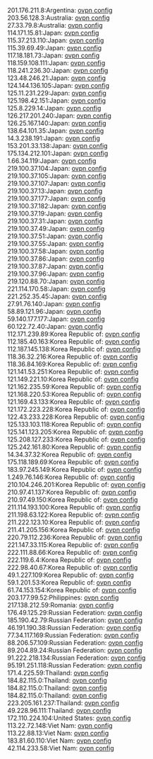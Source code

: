 201.176.211.8:Argentina: [ovpn config](vpn/201_176_211_8.ovpn)  
203.56.128.3:Australia: [ovpn config](vpn/203_56_128_3.ovpn)  
27.33.79.8:Australia: [ovpn config](vpn/27_33_79_8.ovpn)  
114.171.15.81:Japan: [ovpn config](vpn/114_171_15_81.ovpn)  
115.37.213.110:Japan: [ovpn config](vpn/115_37_213_110.ovpn)  
115.39.69.49:Japan: [ovpn config](vpn/115_39_69_49.ovpn)  
117.18.181.73:Japan: [ovpn config](vpn/117_18_181_73.ovpn)  
118.159.108.111:Japan: [ovpn config](vpn/118_159_108_111.ovpn)  
118.241.236.30:Japan: [ovpn config](vpn/118_241_236_30.ovpn)  
123.48.246.21:Japan: [ovpn config](vpn/123_48_246_21.ovpn)  
124.144.136.105:Japan: [ovpn config](vpn/124_144_136_105.ovpn)  
125.11.231.229:Japan: [ovpn config](vpn/125_11_231_229.ovpn)  
125.198.42.151:Japan: [ovpn config](vpn/125_198_42_151.ovpn)  
125.8.229.14:Japan: [ovpn config](vpn/125_8_229_14.ovpn)  
126.217.201.240:Japan: [ovpn config](vpn/126_217_201_240.ovpn)  
126.25.167.140:Japan: [ovpn config](vpn/126_25_167_140.ovpn)  
138.64.101.35:Japan: [ovpn config](vpn/138_64_101_35.ovpn)  
14.3.238.191:Japan: [ovpn config](vpn/14_3_238_191.ovpn)  
153.201.33.138:Japan: [ovpn config](vpn/153_201_33_138.ovpn)  
175.134.212.101:Japan: [ovpn config](vpn/175_134_212_101.ovpn)  
1.66.34.119:Japan: [ovpn config](vpn/1_66_34_119.ovpn)  
219.100.37.104:Japan: [ovpn config](vpn/219_100_37_104.ovpn)  
219.100.37.105:Japan: [ovpn config](vpn/219_100_37_105.ovpn)  
219.100.37.107:Japan: [ovpn config](vpn/219_100_37_107.ovpn)  
219.100.37.13:Japan: [ovpn config](vpn/219_100_37_13.ovpn)  
219.100.37.177:Japan: [ovpn config](vpn/219_100_37_177.ovpn)  
219.100.37.182:Japan: [ovpn config](vpn/219_100_37_182.ovpn)  
219.100.37.19:Japan: [ovpn config](vpn/219_100_37_19.ovpn)  
219.100.37.31:Japan: [ovpn config](vpn/219_100_37_31.ovpn)  
219.100.37.49:Japan: [ovpn config](vpn/219_100_37_49.ovpn)  
219.100.37.51:Japan: [ovpn config](vpn/219_100_37_51.ovpn)  
219.100.37.55:Japan: [ovpn config](vpn/219_100_37_55.ovpn)  
219.100.37.58:Japan: [ovpn config](vpn/219_100_37_58.ovpn)  
219.100.37.86:Japan: [ovpn config](vpn/219_100_37_86.ovpn)  
219.100.37.87:Japan: [ovpn config](vpn/219_100_37_87.ovpn)  
219.100.37.96:Japan: [ovpn config](vpn/219_100_37_96.ovpn)  
219.120.88.70:Japan: [ovpn config](vpn/219_120_88_70.ovpn)  
221.114.170.58:Japan: [ovpn config](vpn/221_114_170_58.ovpn)  
221.252.35.45:Japan: [ovpn config](vpn/221_252_35_45.ovpn)  
27.91.76.140:Japan: [ovpn config](vpn/27_91_76_140.ovpn)  
58.89.121.96:Japan: [ovpn config](vpn/58_89_121_96.ovpn)  
59.140.177.177:Japan: [ovpn config](vpn/59_140_177_177.ovpn)  
60.122.72.40:Japan: [ovpn config](vpn/60_122_72_40.ovpn)  
112.171.239.89:Korea Republic of: [ovpn config](vpn/112_171_239_89.ovpn)  
112.185.40.163:Korea Republic of: [ovpn config](vpn/112_185_40_163.ovpn)  
112.187.145.138:Korea Republic of: [ovpn config](vpn/112_187_145_138.ovpn)  
118.36.32.216:Korea Republic of: [ovpn config](vpn/118_36_32_216.ovpn)  
118.36.84.169:Korea Republic of: [ovpn config](vpn/118_36_84_169.ovpn)  
121.141.53.251:Korea Republic of: [ovpn config](vpn/121_141_53_251.ovpn)  
121.149.221.10:Korea Republic of: [ovpn config](vpn/121_149_221_10.ovpn)  
121.162.235.59:Korea Republic of: [ovpn config](vpn/121_162_235_59.ovpn)  
121.168.220.53:Korea Republic of: [ovpn config](vpn/121_168_220_53.ovpn)  
121.169.43.133:Korea Republic of: [ovpn config](vpn/121_169_43_133.ovpn)  
121.172.223.228:Korea Republic of: [ovpn config](vpn/121_172_223_228.ovpn)  
122.43.233.228:Korea Republic of: [ovpn config](vpn/122_43_233_228.ovpn)  
125.133.103.118:Korea Republic of: [ovpn config](vpn/125_133_103_118.ovpn)  
125.141.123.205:Korea Republic of: [ovpn config](vpn/125_141_123_205.ovpn)  
125.208.127.233:Korea Republic of: [ovpn config](vpn/125_208_127_233.ovpn)  
125.242.161.80:Korea Republic of: [ovpn config](vpn/125_242_161_80.ovpn)  
14.34.37.32:Korea Republic of: [ovpn config](vpn/14_34_37_32.ovpn)  
175.118.189.69:Korea Republic of: [ovpn config](vpn/175_118_189_69.ovpn)  
183.97.245.149:Korea Republic of: [ovpn config](vpn/183_97_245_149.ovpn)  
1.249.76.146:Korea Republic of: [ovpn config](vpn/1_249_76_146.ovpn)  
210.104.246.201:Korea Republic of: [ovpn config](vpn/210_104_246_201.ovpn)  
210.97.41.137:Korea Republic of: [ovpn config](vpn/210_97_41_137.ovpn)  
210.97.49.150:Korea Republic of: [ovpn config](vpn/210_97_49_150.ovpn)  
211.114.193.100:Korea Republic of: [ovpn config](vpn/211_114_193_100.ovpn)  
211.198.63.122:Korea Republic of: [ovpn config](vpn/211_198_63_122.ovpn)  
211.222.123.10:Korea Republic of: [ovpn config](vpn/211_222_123_10.ovpn)  
211.41.205.156:Korea Republic of: [ovpn config](vpn/211_41_205_156.ovpn)  
220.79.112.236:Korea Republic of: [ovpn config](vpn/220_79_112_236.ovpn)  
221.147.33.115:Korea Republic of: [ovpn config](vpn/221_147_33_115.ovpn)  
222.111.88.66:Korea Republic of: [ovpn config](vpn/222_111_88_66.ovpn)  
222.119.6.4:Korea Republic of: [ovpn config](vpn/222_119_6_4.ovpn)  
222.98.40.67:Korea Republic of: [ovpn config](vpn/222_98_40_67.ovpn)  
49.1.227.109:Korea Republic of: [ovpn config](vpn/49_1_227_109.ovpn)  
59.1.201.53:Korea Republic of: [ovpn config](vpn/59_1_201_53.ovpn)  
61.74.153.154:Korea Republic of: [ovpn config](vpn/61_74_153_154.ovpn)  
203.177.99.52:Philippines: [ovpn config](vpn/203_177_99_52.ovpn)  
217.138.212.59:Romania: [ovpn config](vpn/217_138_212_59.ovpn)  
176.49.125.29:Russian Federation: [ovpn config](vpn/176_49_125_29.ovpn)  
185.190.42.79:Russian Federation: [ovpn config](vpn/185_190_42_79.ovpn)  
46.191.190.38:Russian Federation: [ovpn config](vpn/46_191_190_38.ovpn)  
77.34.117.169:Russian Federation: [ovpn config](vpn/77_34_117_169.ovpn)  
88.206.57.109:Russian Federation: [ovpn config](vpn/88_206_57_109.ovpn)  
89.204.89.24:Russian Federation: [ovpn config](vpn/89_204_89_24.ovpn)  
91.222.218.134:Russian Federation: [ovpn config](vpn/91_222_218_134.ovpn)  
95.191.251.118:Russian Federation: [ovpn config](vpn/95_191_251_118.ovpn)  
171.4.225.59:Thailand: [ovpn config](vpn/171_4_225_59.ovpn)  
184.82.115.0:Thailand: [ovpn config](vpn/184_82_115_0.ovpn)  
184.82.115.0:Thailand: [ovpn config](vpn/184_82_115_0.ovpn)  
184.82.115.0:Thailand: [ovpn config](vpn/184_82_115_0.ovpn)  
223.205.161.237:Thailand: [ovpn config](vpn/223_205_161_237.ovpn)  
49.228.96.111:Thailand: [ovpn config](vpn/49_228_96_111.ovpn)  
172.110.224.104:United States: [ovpn config](vpn/172_110_224_104.ovpn)  
113.22.72.148:Viet Nam: [ovpn config](vpn/113_22_72_148.ovpn)  
113.22.88.13:Viet Nam: [ovpn config](vpn/113_22_88_13.ovpn)  
183.81.60.110:Viet Nam: [ovpn config](vpn/183_81_60_110.ovpn)  
42.114.233.58:Viet Nam: [ovpn config](vpn/42_114_233_58.ovpn)  
